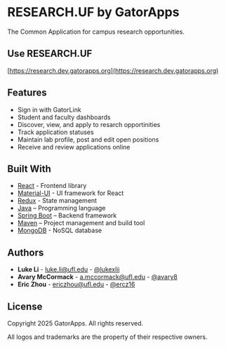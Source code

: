 # RESEARCH.UF by GatorApps

The Common Application for campus research opportunities.

## Use RESEARCH.UF

[https://research.dev.gatorapps.org](https://research.dev.gatorapps.org)


## Features

- Sign in with GatorLink
- Student and faculty dashboards
- Discover, view, and apply to resarch opportinities
- Track application statuses
- Maintain lab profile, post and edit open positions
- Receive and review applications online

<!-- ## Getting Started

### Prerequisites
- [Git](https://git-scm.com/)
- [Node.js](https://nodejs.org/)
- [npm (comes with Node.js)](http://npmjs.com/)

### Installation and Setup
From the command line:
  ```bash
  # Clone the repository
  git clone https://github.com/lukexlii/templateapp.gatorapps.org.git

  # Change working directory into the repository
  cd templateapp.gatorapps.org
  ```

#### **Backend**
1. **Navigate to the `server` directory and install dependencies**

  ```bash
  npm i
  ```

2. **Create a `.env` file under the server directory with the following variables**

  **MongoDB connection string**

  ```
  DATABASE_URI='your_mongodb_connection_string'
  ```

  **JSON array of secrets for `express-session` ID cookies**

  Only the secret at index 0 will be used to sign new sessions, but sessions signed using other secrets in array are considered valid (generally used for rotating secrets).

  ```
  SESSION_COOKIE_SECRET='["your_session_secret","your_opetional_session_secret","your_opetional_session_secret"]'
  ```
  
  **ES256 public and private keys for auth tokens**

  ```
  USR_AUTH_TOKEN_PUBLIC_KEY='your_public_key'
  USR_AUTH_TOKEN_PRIVATE_KEY='your_private_key'
  ```

  You may use `openssl` to generate a key pair
  ```bash
  openssl ecparam -genkey -name prime256v1 -noout -out private.pem
  openssl ec -in ec_private.pem -pubout -out public.pem
  ```

  **Google OAuth 2 client secret**
  ```
  GOOGLE_CLIENT_SECRET='your_google_client_secret'
  ```

  **Backend port number**

  The default backend port is 8000. You may change it by setting the optional PORT variable.

  ```
  PORT=your_backend_port
  ```

3. **Setup additional configurations in `config` directory**

The `config` directory contains non-sensitive global configurations. Most variables have default values. You may adjust them according to the comments as you like.

The only variable required to populate is `GOOGLE_CLIENT_ID` in `config/config.js`. Change `GOOGLE_CLIENT_ID_HERE` to your Google Oauth 2 client ID.

#### **Frontend**
1. **Navigate to the `client` directory and install dependencies**

In the `server` directory:

  ```bash
  npm i
  ```

2. **Create a `.env` file under the client directory with the following variables**

  ```
    REACT_APP_APP_NAME='templateapp'
    REACT_APP_FRONTEND_HOST=''
    REACT_APP_SERVER_HOST=''
    REACT_APP_SERVER_API_PATH='/appApi/templateapp'
    REACT_APP_IDP_HOST='https://account.dev.gatorapps.org'
    REACT_APP_IDP_API_PATH='/globalApi/account'
  ```

#### **Simulating .gatorapps.org with SSL on localhost**

TO ADD

### Running the project

1. **Start the backend**

In the `server` directory:

  ``` bash
  npm run dev
  ```

Your backend should now be running on [https://templateapp.dev-local.gatorapp.org:8300](http://localhost:8300) or your specified port.


2. **In a new terminal, start the frontend**

In the `client` directory:

  ``` bash
  npm start
  ```

Your frontend should now be running on [https://templateapp.dev-local.gatorapp.org:3300](http://localhost:3300) or your specified port. -->

<!-- ## Testing

[Instructions on how to run tests for your project, if applicable.]

## Deployment

[Notes about how to deploy this on a live system. Could include steps for VPS, Docker, cloud services, etc.] -->

## Built With

- [React](https://react.dev/) - Frontend library
- [Material-UI](https://mui.com/) - UI framework for React
- [Redux](https://redux.js.org/) - State management
- [Java](https://www.oracle.com/java/) – Programming language
- [Spring Boot](https://spring.io/projects/spring-boot) – Backend framework
- [Maven](https://maven.apache.org/) – Project management and build tool
- [MongoDB](https://www.mongodb.com/) - NoSQL database

<!-- ## Contributing

Please read [CONTRIBUTING.md](CONTRIBUTING.md) for details on our code of conduct, and the process for submitting pull requests to us. -->

## Authors

- **Luke Li** - [luke.li@ufl.edu](mailto:luke.li@ufl.edu) - [@lukexlii](https://github.com/lukexlii)
- **Avary McCormack** - [a.mccormack@ufl.edu](mailto:a.mccormack@ufl.edu) - [@avary8](https://github.com/avary8)
- **Eric Zhou** - [ericzhou@ufl.edu](mailto:ericzhou@ufl.edu) - [@ercz16](https://github.com/ercz16)

<!-- - See also the list of [contributors](https://github.com/your_username/project_name/contributors) who participated in this project. -->

## License

Copyright 2025 GatorApps. All rights reserved.

All logos and trademarks are the property of their respective owners.

<!-- ## Acknowledgments

- UI Design recreated from ONE.UF -->